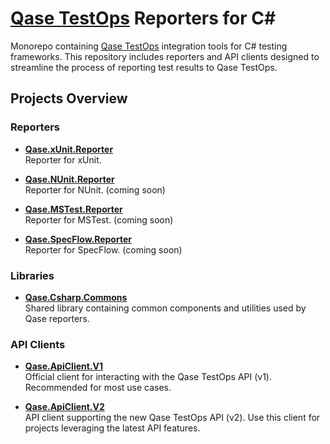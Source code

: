 # [Qase TestOps](https://qase.io) Reporters for C#

Monorepo containing [Qase TestOps](https://qase.io) integration tools for C# testing frameworks. This repository
includes reporters and API clients designed to streamline the process of reporting test results to Qase TestOps.

## Projects Overview

### Reporters

- **[Qase.xUnit.Reporter](/Qase.XUnit.Reporter)**  
  Reporter for xUnit.

- **[Qase.NUnit.Reporter](/Qase.NUnit.Reporter)**  
  Reporter for NUnit. (coming soon)

- **[Qase.MSTest.Reporter](/Qase.MSTest.Reporter)**  
  Reporter for MSTest. (coming soon)

- **[Qase.SpecFlow.Reporter](/Qase.SpecFlow.Reporter)**  
  Reporter for SpecFlow. (coming soon)

### Libraries

- **[Qase.Csharp.Commons](/Qase.Csharp.Commons/)**  
  Shared library containing common components and utilities used by Qase reporters.

### API Clients

- **[Qase.ApiClient.V1](/Qase.ApiClient.V1)**  
  Official client for interacting with the Qase TestOps API (v1). Recommended for most use cases.

- **[Qase.ApiClient.V2](/Qase.ApiClient.V2)**  
  API client supporting the new Qase TestOps API (v2). Use this client for projects leveraging the latest API features.
